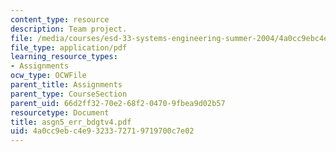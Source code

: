 ```yaml
---
content_type: resource
description: Team project.
file: /media/courses/esd-33-systems-engineering-summer-2004/4a0cc9ebc4e9323372719719700c7e02_asgn5_err_bdgtv4.pdf
file_type: application/pdf
learning_resource_types:
- Assignments
ocw_type: OCWFile
parent_title: Assignments
parent_type: CourseSection
parent_uid: 66d2ff32-70e2-68f2-0470-9fbea9d02b57
resourcetype: Document
title: asgn5_err_bdgtv4.pdf
uid: 4a0cc9eb-c4e9-3233-7271-9719700c7e02
---
```

